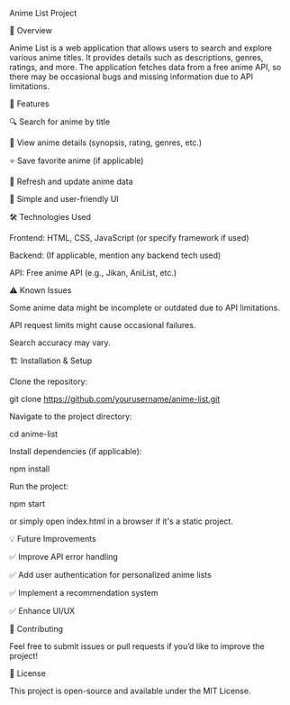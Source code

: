 Anime List Project

📖 Overview

Anime List is a web application that allows users to search and explore various anime titles. It provides details such as descriptions, genres, ratings, and more. The application fetches data from a free anime API, so there may be occasional bugs and missing information due to API limitations.

🚀 Features

🔍 Search for anime by title

📜 View anime details (synopsis, rating, genres, etc.)

⭐ Save favorite anime (if applicable)

🔄 Refresh and update anime data

🎨 Simple and user-friendly UI

🛠️ Technologies Used

Frontend: HTML, CSS, JavaScript (or specify framework if used)

Backend: (If applicable, mention any backend tech used)

API: Free anime API (e.g., Jikan, AniList, etc.)

⚠️ Known Issues

Some anime data might be incomplete or outdated due to API limitations.

API request limits might cause occasional failures.

Search accuracy may vary.

🏗️ Installation & Setup

Clone the repository:

git clone https://github.com/yourusername/anime-list.git

Navigate to the project directory:

cd anime-list

Install dependencies (if applicable):

npm install

Run the project:

npm start

or simply open index.html in a browser if it's a static project.

💡 Future Improvements

✅ Improve API error handling

✅ Add user authentication for personalized anime lists

✅ Implement a recommendation system

✅ Enhance UI/UX

🤝 Contributing

Feel free to submit issues or pull requests if you’d like to improve the project!

📜 License

This project is open-source and available under the MIT License.
